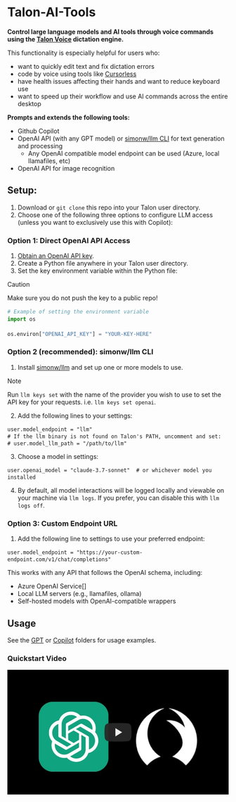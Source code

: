 # Talon-AI-Tools

**Control large language models and AI tools through voice commands using the [Talon Voice](https://talon.wiki) dictation engine.**

This functionality is especially helpful for users who:

- want to quickly edit text and fix dictation errors
- code by voice using tools like [Cursorless](https://www.cursorless.org/)
- have health issues affecting their hands and want to reduce keyboard use
- want to speed up their workflow and use AI commands across the entire desktop

**Prompts and extends the following tools:**

- Github Copilot
- OpenAI API (with any GPT model) or [simonw/llm CLI](https://github.com/simonw/llm) for text generation and processing
  - Any OpenAI compatible model endpoint can be used (Azure, local llamafiles, etc)
- OpenAI API for image recognition

## Setup:

1. Download or `git clone` this repo into your Talon user directory.
2. Choose one of the following three options to configure LLM access (unless you want to exclusively use this with Copilot):

### Option 1: Direct OpenAI API Access

1. [Obtain an OpenAI API key](https://platform.openai.com/signup).
2. Create a Python file anywhere in your Talon user directory.
3. Set the key environment variable within the Python file:

> [!CAUTION]
> Make sure you do not push the key to a public repo!

```python
# Example of setting the environment variable
import os

os.environ["OPENAI_API_KEY"] = "YOUR-KEY-HERE"
```

### Option 2 (recommended): simonw/llm CLI

1. Install [simonw/llm](https://github.com/simonw/llm#installation) and set up one or more models to use.

> [!NOTE]
> Run `llm keys set` with the name of the provider you wish to use to set the API key for your requests. i.e. `llm keys set openai`.

2. Add the following lines to your settings:

```
user.model_endpoint = "llm"
# If the llm binary is not found on Talon's PATH, uncomment and set:
# user.model_llm_path = "/path/to/llm"
```

3. Choose a model in settings:

```
user.openai_model = "claude-3.7-sonnet"  # or whichever model you installed
```

4. By default, all model interactions will be logged locally and viewable on your machine via `llm logs`. If you prefer, you can disable this with `llm logs off`.

### Option 3: Custom Endpoint URL

1. Add the following line to settings to use your preferred endpoint:

```
user.model_endpoint = "https://your-custom-endpoint.com/v1/chat/completions"
```

This works with any API that follows the OpenAI schema, including:

- Azure OpenAI Service[]
- Local LLM servers (e.g., llamafiles, ollama)
- Self-hosted models with OpenAI-compatible wrappers

## Usage

See the [GPT](./GPT/readme.md) or [Copilot](./copilot/README.md) folders for usage examples.

### Quickstart Video

[![Talon-AI-Tools Quickstart](./.docs/video_thumbnail.jpg)](https://www.youtube.com/watch?v=FctiTs6D2tM "Talon-AI-Tools Quickstart")
